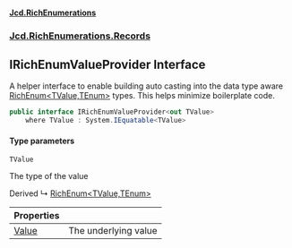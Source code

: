 #### [Jcd.RichEnumerations](index.md 'index')
### [Jcd.RichEnumerations.Records](Jcd.RichEnumerations.Records.md 'Jcd.RichEnumerations.Records')

## IRichEnumValueProvider<TValue> Interface

A helper interface to enable building auto casting into the data type aware [RichEnum&lt;TValue,TEnum&gt;](Jcd.RichEnumerations.Records.RichEnum_TValue,TEnum_.md 'Jcd.RichEnumerations.Records.RichEnum<TValue,TEnum>')
types. This helps minimize boilerplate code.

```csharp
public interface IRichEnumValueProvider<out TValue>
    where TValue : System.IEquatable<TValue>
```
#### Type parameters

<a name='Jcd.RichEnumerations.Records.IRichEnumValueProvider_TValue_.TValue'></a>

`TValue`

The type of the value

Derived
&#8627; [RichEnum&lt;TValue,TEnum&gt;](Jcd.RichEnumerations.Records.RichEnum_TValue,TEnum_.md 'Jcd.RichEnumerations.Records.RichEnum<TValue,TEnum>')

| Properties | |
| :--- | :--- |
| [Value](Jcd.RichEnumerations.Records.IRichEnumValueProvider_TValue_.Value.md 'Jcd.RichEnumerations.Records.IRichEnumValueProvider<TValue>.Value') | The underlying value |
